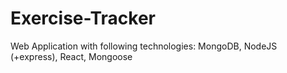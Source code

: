 # Exercise-Tracker
Web Application with following technologies: MongoDB, NodeJS (+express), React, Mongoose 

